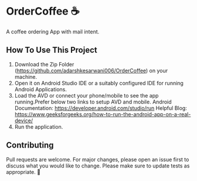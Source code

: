 # OrderCoffee ☕
A coffee ordering App with mail intent.

## How To Use This Project

1. Download the Zip Folder (https://github.com/adarshkesarwani006/OrderCoffee) on your machine.
2. Open it on Android Studio IDE or a suitably configured IDE for running Android Applications.
3. Load the AVD or connect your phone/mobile to see the app running.Prefer below two links to setup AVD and mobile.
   Android Documentation: https://developer.android.com/studio/run
   Helpful Blog: https://www.geeksforgeeks.org/how-to-run-the-android-app-on-a-real-device/
5. Run the application.
 
## Contributing
Pull requests are welcome. For major changes, please open an issue first to discuss what you would like to change.
Please make sure to update tests as appropriate. 🎃

